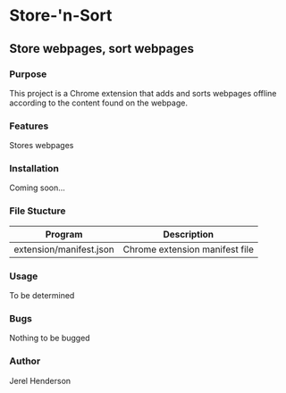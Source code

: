 # Store-'n-Sort
## Store webpages, sort webpages

### Purpose
This project is a Chrome extension that adds and sorts webpages offline according to the content
found on the webpage.

### Features
Stores webpages

### Installation
Coming soon...

### File Stucture
| Program	  | Description						     |
| --------------- |:--------------------------------------------------------:|
|extension/manifest.json | Chrome extension manifest file|

### Usage
To be determined

### Bugs
Nothing to be bugged

### Author
Jerel Henderson